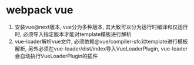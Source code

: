 # webpack vue

  1. 安装vue@next版本, vue分为多种版本, 其大致可以分为运行时编译和仅运行时, 必须导入指定版本才能对template模板进行解析
  2. vue-loader解析vue文件, 必须依赖@vue/compiler-sfc对template进行模板解析, 另外必须在vue-loader/dist/index导入VueLoaderPlugin, vue-loader会自动执行VueLoaderPlugin的插件